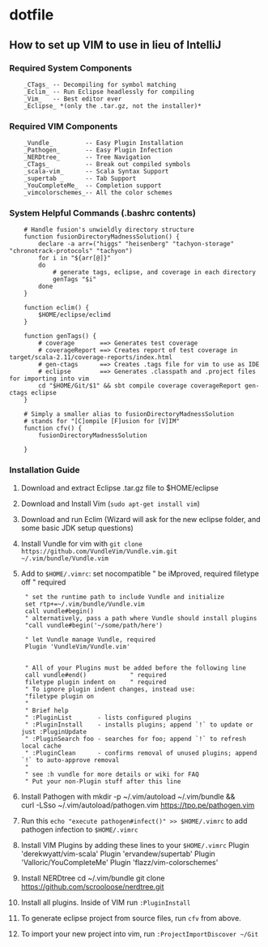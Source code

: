 # dotfile
## How to set up VIM to use in lieu of IntelliJ	
### Required System Components
		_CTags_ -- Decompiling for symbol matching
		_Eclim_ -- Run Eclipse headlessly for compiling
		_Vim_   -- Best editor ever
		_Eclipse_ *(only the .tar.gz, not the installer)*
### Required VIM Components
		_Vundle_    	 -- Easy Plugin Installation
		_Pathogen_  	 -- Easy Plugin Infection
		_NERDtree_  	 -- Tree Navigation
		_CTags_	    	 -- Break out compiled symbols
		_scala-vim_ 	 -- Scala Syntax Support
		_supertab _ 	 -- Tab Support
		_YouCompleteMe_  -- Completion support
		_vimcolorschemes_-- All the color schemes
### System Helpful Commands (.bashrc contents)
		# Handle fusion's unwieldly directory structure
		function fusionDirectoryMadnessSolution() {
			declare -a arr=("higgs" "heisenberg" "tachyon-storage" "chronotrack-protocols" "tachyon")
			for i in "${arr[@]}"
			do  
				# generate tags, eclipse, and coverage in each directory
				genTags "$i"
			done
		}

		function eclim() {
			$HOME/eclipse/eclimd
		}

		function genTags() {
			# coverage       ==> Generates test coverage
			# coverageReport ==> Creates report of test coverage in target/scala-2.11/coverage-reports/index.html
			# gen-ctags      ==> Creates .tags file for vim to use as IDE
			# eclipse        ==> Generates .classpath and .project files for importing into vim
			cd "$HOME/Git/$1" && sbt compile coverage coverageReport gen-ctags eclipse
		}
	
		# Simply a smaller alias to fusionDirectoryMadnessSolution
		# stands for "[C]ompile [F]usion for [V]IM"
		function cfv() {
			fusionDirectoryMadnessSolution

		}

### Installation Guide
1. Download and extract Eclipse .tar.gz file to $HOME/eclipse
2. Download and Install Vim (`sudo apt-get install vim`)
3. Download and run Eclim (Wizard will ask for the new eclipse folder, and some basic JDK setup questions)
4. Install Vundle for vim with `git clone https://github.com/VundleVim/Vundle.vim.git ~/.vim/bundle/Vundle.vim`
5. Add to `$HOME/.vimrc`:
		set nocompatible              " be iMproved, required
		filetype off                  " required

		" set the runtime path to include Vundle and initialize
		set rtp+=~/.vim/bundle/Vundle.vim
		call vundle#begin()
		" alternatively, pass a path where Vundle should install plugins
		"call vundle#begin('~/some/path/here')

		" let Vundle manage Vundle, required
		Plugin 'VundleVim/Vundle.vim'


		" All of your Plugins must be added before the following line
		call vundle#end()            " required
		filetype plugin indent on    " required
		" To ignore plugin indent changes, instead use:
		"filetype plugin on
		"
		" Brief help
		" :PluginList       - lists configured plugins
		" :PluginInstall    - installs plugins; append `!` to update or just :PluginUpdate
		" :PluginSearch foo - searches for foo; append `!` to refresh local cache
		" :PluginClean      - confirms removal of unused plugins; append `!` to auto-approve removal
		"
		" see :h vundle for more details or wiki for FAQ
		" Put your non-Plugin stuff after this line
6. Install Pathogen with 
	mkdir -p ~/.vim/autoload ~/.vim/bundle && \
	curl -LSso ~/.vim/autoload/pathogen.vim https://tpo.pe/pathogen.vim
7. Run this `echo "execute pathogen#infect()" >> $HOME/.vimrc` to add pathogen infection to `$HOME/.vimrc`
8. Install VIM Plugins by adding these lines to your `$HOME/.vimrc`
	Plugin 'derekwyatt/vim-scala'
	Plugin 'ervandew/supertab'
	Plugin 'Valloric/YouCompleteMe'
	Plugin 'flazz/vim-colorschemes'
9. Install NERDtree
	cd ~/.vim/bundle
	git clone https://github.com/scrooloose/nerdtree.git
10. Install all plugins. Inside of VIM run `:PluginInstall`
11. To generate eclipse project from source files, run `cfv` from above.
12. To import your new project into vim, run `:ProjectImportDiscover ~/Git`
